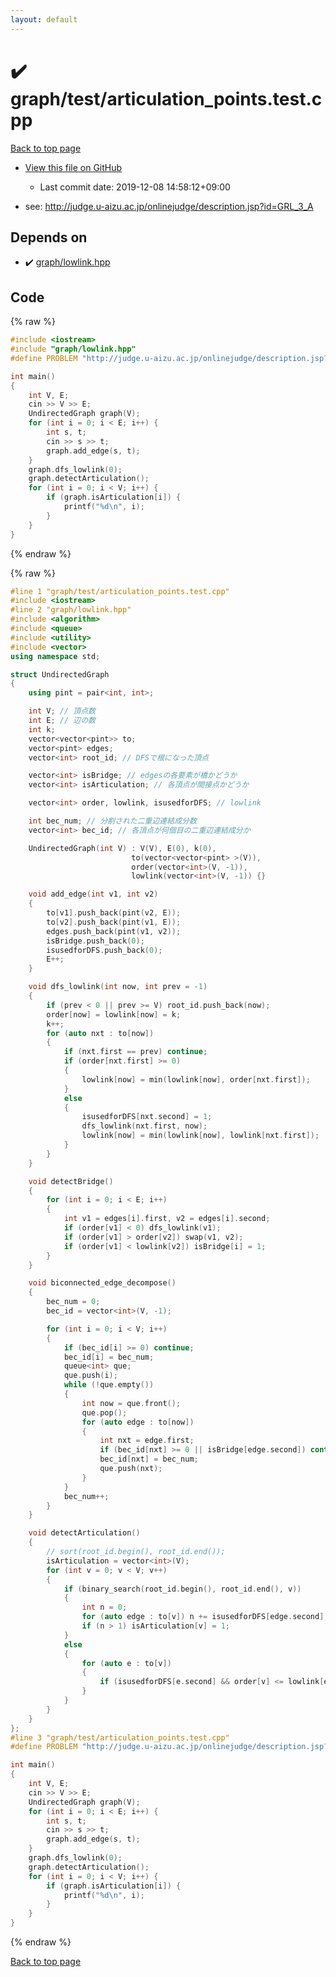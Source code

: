 ```yaml
---
layout: default
---
```


<!-- mathjax config similar to math.stackexchange -->
<script type="text/javascript" async
  src="https://cdnjs.cloudflare.com/ajax/libs/mathjax/2.7.5/MathJax.js?config=TeX-MML-AM_CHTML">
</script>
<script type="text/x-mathjax-config">
  MathJax.Hub.Config({
    TeX: { equationNumbers: { autoNumber: "AMS" }},
    tex2jax: {
      inlineMath: [ ['$','$'] ],
      processEscapes: true
    },
    "HTML-CSS": { matchFontHeight: false },
    displayAlign: "left",
    displayIndent: "2em"
  });
</script>

<script type="text/javascript" src="https://cdnjs.cloudflare.com/ajax/libs/jquery/3.4.1/jquery.min.js"></script>
<script src="https://cdn.jsdelivr.net/npm/jquery-balloon-js@1.1.2/jquery.balloon.min.js" integrity="sha256-ZEYs9VrgAeNuPvs15E39OsyOJaIkXEEt10fzxJ20+2I=" crossorigin="anonymous"></script>
<script type="text/javascript" src="../../../assets/js/copy-button.js"></script>
<link rel="stylesheet" href="../../../assets/css/copy-button.css" />


# :heavy_check_mark: graph/test/articulation_points.test.cpp

<a href="../../../index.html">Back to top page</a>

* <a href="{{ site.github.repository_url }}/blob/master/graph/test/articulation_points.test.cpp">View this file on GitHub</a>
    - Last commit date: 2019-12-08 14:58:12+09:00


* see: <a href="http://judge.u-aizu.ac.jp/onlinejudge/description.jsp?id=GRL_3_A">http://judge.u-aizu.ac.jp/onlinejudge/description.jsp?id=GRL_3_A</a>


## Depends on

* :heavy_check_mark: <a href="../../../library/graph/lowlink.hpp.html">graph/lowlink.hpp</a>


## Code

<a id="unbundled"></a>
{% raw %}
```cpp
#include <iostream>
#include "graph/lowlink.hpp"
#define PROBLEM "http://judge.u-aizu.ac.jp/onlinejudge/description.jsp?id=GRL_3_A"

int main()
{
    int V, E;
    cin >> V >> E;
    UndirectedGraph graph(V);
    for (int i = 0; i < E; i++) {
        int s, t;
        cin >> s >> t;
        graph.add_edge(s, t);
    }
    graph.dfs_lowlink(0);
    graph.detectArticulation();
    for (int i = 0; i < V; i++) {
        if (graph.isArticulation[i]) {
            printf("%d\n", i);
        }
    }
}

```
{% endraw %}

<a id="bundled"></a>
{% raw %}
```cpp
#line 1 "graph/test/articulation_points.test.cpp"
#include <iostream>
#line 2 "graph/lowlink.hpp"
#include <algorithm>
#include <queue>
#include <utility>
#include <vector>
using namespace std;

struct UndirectedGraph
{
    using pint = pair<int, int>;

    int V; // 頂点数
    int E; // 辺の数
    int k;
    vector<vector<pint>> to;
    vector<pint> edges;
    vector<int> root_id; // DFSで根になった頂点

    vector<int> isBridge; // edgesの各要素が橋かどうか
    vector<int> isArticulation; // 各頂点が間接点かどうか

    vector<int> order, lowlink, isusedforDFS; // lowlink

    int bec_num; // 分割された二重辺連結成分数
    vector<int> bec_id; // 各頂点が何個目の二重辺連結成分か

    UndirectedGraph(int V) : V(V), E(0), k(0),
                           to(vector<vector<pint> >(V)), 
                           order(vector<int>(V, -1)),
                           lowlink(vector<int>(V, -1)) {}

    void add_edge(int v1, int v2)
    {
        to[v1].push_back(pint(v2, E));
        to[v2].push_back(pint(v1, E));
        edges.push_back(pint(v1, v2));
        isBridge.push_back(0);
        isusedforDFS.push_back(0);
        E++;
    }

    void dfs_lowlink(int now, int prev = -1)
    {
        if (prev < 0 || prev >= V) root_id.push_back(now);
        order[now] = lowlink[now] = k;
        k++;
        for (auto nxt : to[now])
        {
            if (nxt.first == prev) continue;
            if (order[nxt.first] >= 0)
            {
                lowlink[now] = min(lowlink[now], order[nxt.first]);
            }
            else
            {
                isusedforDFS[nxt.second] = 1;
                dfs_lowlink(nxt.first, now);
                lowlink[now] = min(lowlink[now], lowlink[nxt.first]);
            }
        }
    }

    void detectBridge()
    {
        for (int i = 0; i < E; i++)
        {
            int v1 = edges[i].first, v2 = edges[i].second;
            if (order[v1] < 0) dfs_lowlink(v1);
            if (order[v1] > order[v2]) swap(v1, v2);
            if (order[v1] < lowlink[v2]) isBridge[i] = 1;
        }
    }

    void biconnected_edge_decompose()
    {
        bec_num = 0;
        bec_id = vector<int>(V, -1);

        for (int i = 0; i < V; i++)
        {
            if (bec_id[i] >= 0) continue;
            bec_id[i] = bec_num;
            queue<int> que;
            que.push(i);
            while (!que.empty())
            {
                int now = que.front();
                que.pop();
                for (auto edge : to[now])
                {
                    int nxt = edge.first;
                    if (bec_id[nxt] >= 0 || isBridge[edge.second]) continue;
                    bec_id[nxt] = bec_num;
                    que.push(nxt);
                }
            }
            bec_num++;
        }
    }

    void detectArticulation()
    {
        // sort(root_id.begin(), root_id.end());
        isArticulation = vector<int>(V);
        for (int v = 0; v < V; v++)
        {
            if (binary_search(root_id.begin(), root_id.end(), v))
            {
                int n = 0;
                for (auto edge : to[v]) n += isusedforDFS[edge.second];
                if (n > 1) isArticulation[v] = 1;
            }
            else
            {
                for (auto e : to[v])
                {
                    if (isusedforDFS[e.second] && order[v] <= lowlink[e.first]) isArticulation[v] = 1;
                }
            }
        }
    }
};
#line 3 "graph/test/articulation_points.test.cpp"
#define PROBLEM "http://judge.u-aizu.ac.jp/onlinejudge/description.jsp?id=GRL_3_A"

int main()
{
    int V, E;
    cin >> V >> E;
    UndirectedGraph graph(V);
    for (int i = 0; i < E; i++) {
        int s, t;
        cin >> s >> t;
        graph.add_edge(s, t);
    }
    graph.dfs_lowlink(0);
    graph.detectArticulation();
    for (int i = 0; i < V; i++) {
        if (graph.isArticulation[i]) {
            printf("%d\n", i);
        }
    }
}

```
{% endraw %}

<a href="../../../index.html">Back to top page</a>

